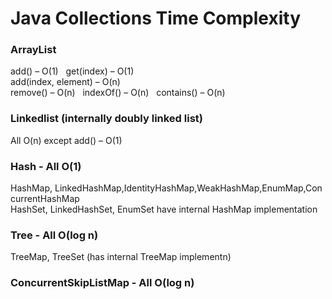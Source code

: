 # Java Collections Time Complexity
### ArrayList
add() – O(1)    
get(index) – O(1)  
add(index, element) – O(n)  
remove() – O(n)   
indexOf() – O(n)   
contains() – O(n)  

### Linkedlist (internally doubly linked list)  
All O(n) except add() – O(1)   

### Hash - All O(1)  
HashMap, LinkedHashMap,IdentityHashMap,WeakHashMap,EnumMap,ConcurrentHashMap  
HashSet, LinkedHashSet, EnumSet have internal HashMap implementation  

### Tree - All O(log n)  
TreeMap, TreeSet (has internal TreeMap implementn)  

### ConcurrentSkipListMap - All O(log n)  
